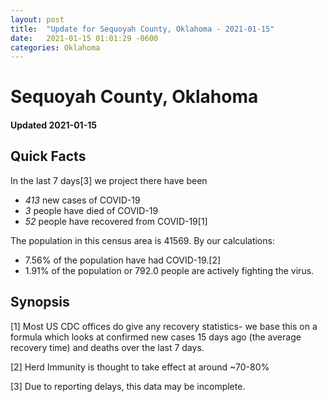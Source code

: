 ```yaml
---
layout: post
title:  "Update for Sequoyah County, Oklahoma - 2021-01-15"
date:   2021-01-15 01:01:29 -0600
categories: Oklahoma
---
```


# Sequoyah County, Oklahoma
#### Updated 2021-01-15

## Quick Facts

In the last 7 days[3] we project there have been
- *413* new cases of COVID-19
- *3* people have died of COVID-19
- *52* people have recovered from COVID-19[1]

The population in this census area is 41569. By our calculations:
- 7.56% of the population have had COVID-19.[2]
- 1.91% of the population or 792.0 people are actively fighting the virus.

## Synopsis




[1] Most US CDC offices do give any recovery statistics- we base this on a formula which looks at confirmed new cases
15 days ago (the average recovery time) and deaths over the last 7 days.

[2] Herd Immunity is thought to take effect at around ~70-80%

[3] Due to reporting delays, this data may be incomplete.
 
    
